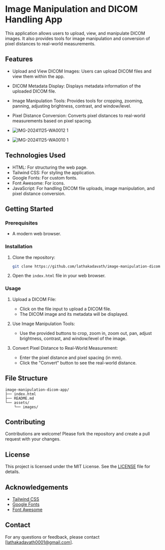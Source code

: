 # Image Manipulation and DICOM Handling App

This application allows users to upload, view, and manipulate DICOM images. It also provides tools for image manipulation and conversion of pixel distances to real-world measurements.

## Features

- Upload and View DICOM Images: Users can upload DICOM files and view them within the app.
- DICOM Metadata Display: Displays metadata information of the uploaded DICOM file.
- Image Manipulation Tools: Provides tools for cropping, zooming, panning, adjusting brightness, contrast, and window/level.
- Pixel Distance Conversion: Converts pixel distances to real-world measurements based on pixel spacing.
  
- ![IMG-20241125-WA0012 1](https://github.com/user-attachments/assets/0f021edd-2975-4cbf-9bed-4c8c1f939637)
- ![IMG-20241125-WA0010 1](https://github.com/user-attachments/assets/524cf561-9f2d-4033-925b-91fac9b5c151)



## Technologies Used

- HTML: For structuring the web page.
- Tailwind CSS: For styling the application.
- Google Fonts: For custom fonts.
- Font Awesome: For icons.
- JavaScript: For handling DICOM file uploads, image manipulation, and pixel distance conversion.

## Getting Started

### Prerequisites

- A modern web browser.

### Installation

1. Clone the repository:
    ```sh
    git clone https://github.com/lathakadavath/image-manipulation-dicom-app.git
    ```
2. Open the `index.html` file in your web browser.

### Usage

1. Upload a DICOM File:
    - Click on the file input to upload a DICOM file.
    - The DICOM image and its metadata will be displayed.

2. Use Image Manipulation Tools:
    - Use the provided buttons to crop, zoom in, zoom out, pan, adjust brightness, contrast, and window/level of the image.

3. Convert Pixel Distance to Real-World Measurement:
    - Enter the pixel distance and pixel spacing (in mm).
    - Click the "Convert" button to see the real-world distance.

## File Structure

```
image-manipulation-dicom-app/
├── index.html
├── README.md
└── assets/
    └── images/
```

## Contributing

Contributions are welcome! Please fork the repository and create a pull request with your changes.

## License

This project is licensed under the MIT License. See the [LICENSE](LICENSE) file for details.

## Acknowledgements

- [Tailwind CSS](https://tailwindcss.com/)
- [Google Fonts](https://fonts.google.com/)
- [Font Awesome](https://fontawesome.com/)

## Contact

For any questions or feedback, please contact [lathakadavath0001@gmail.com].
